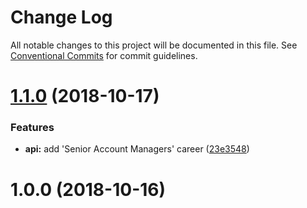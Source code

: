 # Change Log

All notable changes to this project will be documented in this file.
See [Conventional Commits](https://conventionalcommits.org) for commit guidelines.

<a name="1.1.0"></a>

# [1.1.0](https://github.com/hkfd/hkfd/compare/v1.0.0...v1.1.0) (2018-10-17)

### Features

- **api:** add 'Senior Account Managers' career ([23e3548](https://github.com/hkfd/hkfd/commit/23e3548))

<a name="1.0.0"></a>

# 1.0.0 (2018-10-16)
